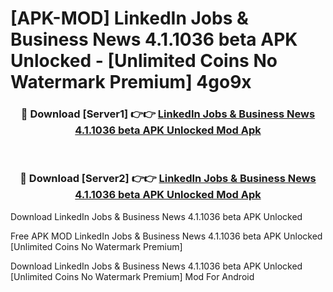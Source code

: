 # [APK-MOD] LinkedIn  Jobs & Business News 4.1.1036 beta APK Unlocked - [Unlimited Coins No Watermark Premium] 4go9x



<div align="center">
<h3>🔴 Download [Server1] 👉👉 <a href="https://momento.my/?title=LinkedIn__Jobs_&_Business_News_4.1.1036_beta_APK_Unlocked">LinkedIn  Jobs & Business News 4.1.1036 beta APK Unlocked Mod Apk</a></h3><br>

<h3>🔴 Download [Server2] 👉👉 <a href="https://momento.my/?title=LinkedIn__Jobs_&_Business_News_4.1.1036_beta_APK_Unlocked">LinkedIn  Jobs & Business News 4.1.1036 beta APK Unlocked Mod Apk</a></h3>
</div>



Download LinkedIn  Jobs & Business News 4.1.1036 beta APK Unlocked 

Free APK MOD LinkedIn  Jobs & Business News 4.1.1036 beta APK Unlocked [Unlimited Coins No Watermark Premium]

Download LinkedIn  Jobs & Business News 4.1.1036 beta APK Unlocked [Unlimited Coins No Watermark Premium] Mod For Android
